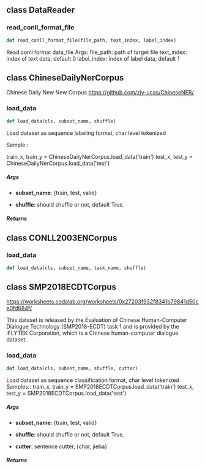 ## class DataReader
### read\_conll\_format\_file
```python
def read_conll_format_file(file_path, text_index, label_index)
```
Read conll format data_file Args: file_path: path of target file text_index: index of text data, default 0 label_index: index of label data, default 1



## class ChineseDailyNerCorpus
Chinese Daily New New Corpus https://github.com/zjy-ucas/ChineseNER/


### load\_data
```python
def load_data(cls, subset_name, shuffle)
```
Load dataset as sequence labeling format, char level tokenized

Sample::

train_x, train_y = ChineseDailyNerCorpus.load_data('train') test_x, test_y = ChineseDailyNerCorpus.load_data('test')
##### Args
* **subset_name**: {train, test, valid}

* **shuffle**: should shuffle or not, default True.

##### Returns

## class CONLL2003ENCorpus
### load\_data
```python
def load_data(cls, subset_name, task_name, shuffle)
```




## class SMP2018ECDTCorpus
https://worksheets.codalab.org/worksheets/0x27203f932f8341b79841d50ce0fd684f/

This dataset is released by the Evaluation of Chinese Human-Computer Dialogue Technology (SMP2018-ECDT) task 1 and is provided by the iFLYTEK Corporation, which is a Chinese human-computer dialogue dataset.
### load\_data
```python
def load_data(cls, subset_name, shuffle, cutter)
```
Load dataset as sequence classification format, char level tokenized Samples:: train_x, train_y = SMP2018ECDTCorpus.load_data('train') test_x, test_y = SMP2018ECDTCorpus.load_data('test')


##### Args
* **subset_name**: {train, test, valid}

* **shuffle**: should shuffle or not, default True.

* **cutter**: sentence cutter, {char, jieba}

##### Returns

